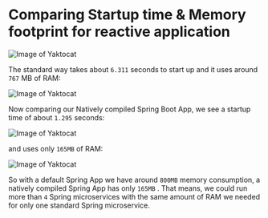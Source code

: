 <h1>Comparing Startup time & Memory footprint for reactive application</h1>

![Image of Yaktocat](src="/pantbrajesh/springboot-graalvm/blob/master/reactive-h2/images/StandardBootTime.png?raw=true")

The standard way takes about ```6.311``` seconds to start up and it uses around ```767``` MB of RAM:

![Image of Yaktocat](src="/pantbrajesh/springboot-graalvm/blob/master/reactive-h2/images/StandarMemory.png")

Now comparing our Natively compiled Spring Boot App, we see a startup time of about ```1.295``` seconds:

![Image of Yaktocat](src="/pantbrajesh/springboot-graalvm/blob/master/reactive-h2/images/NativeBootTime.png")

and uses only ```165MB``` of RAM:

![Image of Yaktocat](src="/pantbrajesh/springboot-graalvm/blob/master/reactive-h2/images/NativeMemory.png")

So with a default Spring App we have around ```800MB``` memory consumption, a natively compiled Spring App has only ```165MB``` . 
That means, we could run more than ```4``` Spring microservices with the same amount of RAM we needed for only one standard Spring microservice.


